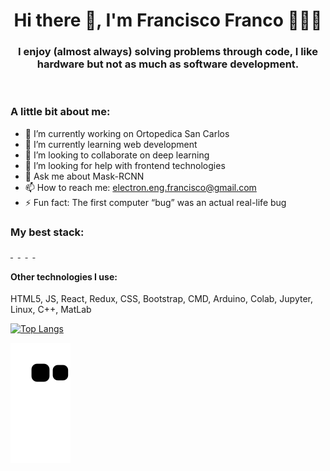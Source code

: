 <div align="center">
<h1>Hi there 👋, I'm Francisco Franco 👨🏻‍💻</h1>
<h3>I enjoy (almost always) solving problems through code, I like hardware but not as much as software development.</h3>
</div>

<div align="center">
  <a href="https://www.linkedin.com/in/francisco-javier-franco-bele%C3%B1o-a19270253/" target="_blank"><img src="https://cdn-icons-png.flaticon.com/512/174/174857.png" alt="" height="30"></a>
  &nbsp&nbsp&nbsp
  <a href="https://portfolio-vq2p.onrender.com" target="_blank"><img src="https://thumbs.dreamstime.com/z/website-icon-white-silhouette-blue-background-vector-illustration-website-icon-white-silhouette-blue-background-vector-146248377.jpg" alt="" height="30"></a>
</div>


### A little bit about me:
- 🔭 I’m currently working on Ortopedica San Carlos
- 🌱 I’m currently learning web development
- 👯 I’m looking to collaborate on deep learning
- 🤔 I’m looking for help with frontend technologies
- 💬 Ask me about Mask-RCNN
- 📫 How to reach me: electron.eng.francisco@gmail.com
- ⚡ Fun fact: The first computer “bug” was an actual real-life bug

<h3>My best stack:</h3>
<div>
<a href="https://www.python.org/" target="_blank"><img src="https://www.python.org/static/favicon.ico" alt="" height="40">
</a>
&nbsp
<a href="https://www.djangoproject.com/" target="_blank"><img src="https://static.djangoproject.com/img/icon-touch.e4872c4da341.png" alt="" height="40">
</a>
&nbsp
<a href="https://aws.amazon.com/" target="_blank"><img src="https://user-images.githubusercontent.com/63682/76440363-fa04cd00-637a-11ea-8a5e-8a8ce757773c.png" alt="" height="40">
</a>
&nbsp
<a href="https://www.postgresql.org/" target="_blank"><img src="https://www.postgresql.org/favicon.ico" alt="" height="40">
</a>
&nbsp
<a href="https://github.com/" target="_blank"><img src="https://github.com/fluidicon.png" alt="" height="40">
</a>
</div>

<h4>Other technologies I use:</h4>
HTML5, JS, React, Redux, CSS, Bootstrap, CMD, Arduino, Colab, Jupyter, Linux, C++, MatLab

[![Top Langs](https://github-readme-stats.vercel.app/api/top-langs/?username=EE-Francisco&layout=compact&theme=dark)](https://github.com/anuraghazra/github-readme-stats)

![Snake animation](https://github.com/rafaballerini/rafaballerini/blob/output/github-contribution-grid-snake.svg)
